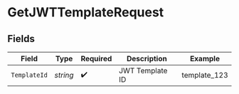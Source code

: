 # GetJWTTemplateRequest


## Fields

| Field              | Type               | Required           | Description        | Example            |
| ------------------ | ------------------ | ------------------ | ------------------ | ------------------ |
| `TemplateId`       | *string*           | :heavy_check_mark: | JWT Template ID    | template_123       |